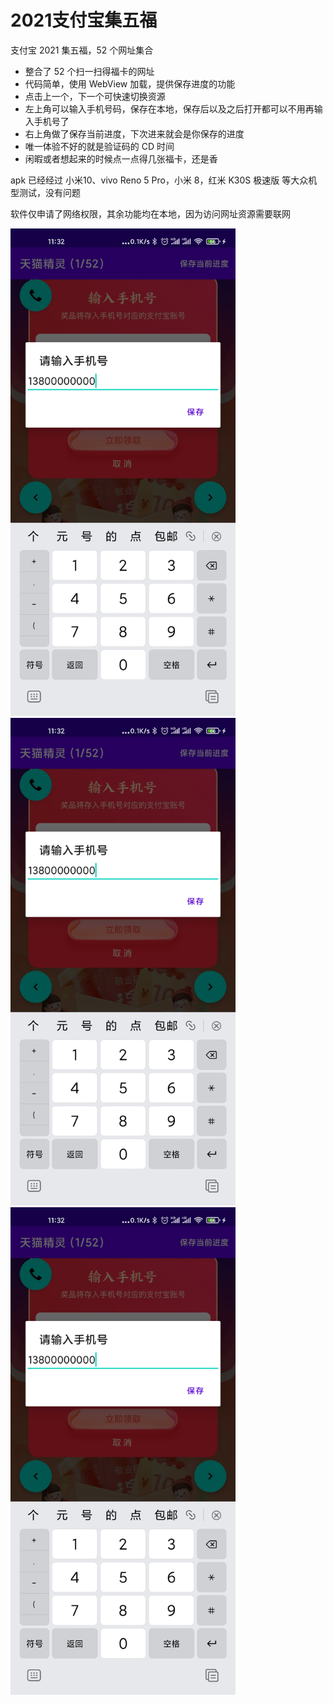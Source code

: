 # 2021支付宝集五福
支付宝 2021 集五福，52 个网址集合

- 整合了 52 个扫一扫得福卡的网址
- 代码简单，使用 WebView 加载，提供保存进度的功能
- 点击上一个，下一个可快速切换资源
- 左上角可以输入手机号码，保存在本地，保存后以及之后打开都可以不用再输入手机号了
- 右上角做了保存当前进度，下次进来就会是你保存的进度
- 唯一体验不好的就是验证码的 CD 时间
- 闲暇或者想起来的时候点一点得几张福卡，还是香

apk 已经经过 小米10、vivo Reno 5 Pro，小米 8，红米 K30S 极速版 等大众机型测试，没有问题

软件仅申请了网络权限，其余功能均在本地，因为访问网址资源需要联网

<img src="https://github.com/hidetag/2021wufu/blob/main/pic/1.jpg" width="360" height="780" alt="图片描述文字"/>
<img src="https://github.com/hidetag/2021wufu/blob/main/pic/1.jpg" width="360" height="780" alt="图片描述文字"/>
<img src="https://github.com/hidetag/2021wufu/blob/main/pic/1.jpg" width="360" height="780" alt="图片描述文字"/>
